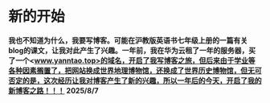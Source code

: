 # 新的开始
   **我也不知道为什么，我要写博客。可能在沪教版英语书七年级上册的一篇有关blog的课文，让我对此产生了兴趣。一年前，我在华为云租了一年的服务器，买了一个<www.yanntao.top>的域名，开启了我写博客之旅，但后来由于学业等各种因素搁置了，把网站换成世界地理博物馆，还换成了世界历史博物馆，但无可否定的是，这次经历让我对博客产生了新的兴趣，所以一年后的今天，开启了我的新博客之路！！！   2025/8/7**                                                                                                                                                                                                                                                                      



